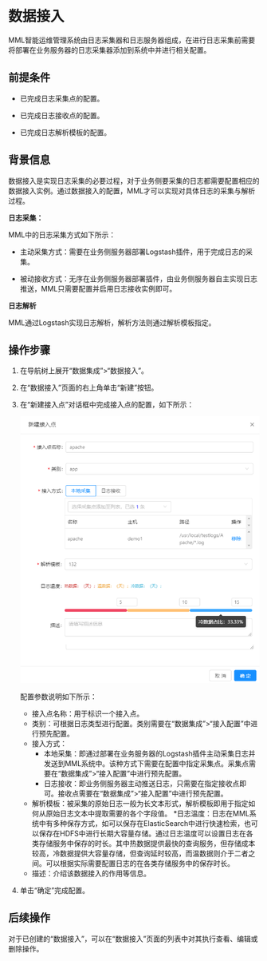 # 数据接入

MML智能运维管理系统由日志采集器和日志服务器组成，在进行日志采集前需要将部署在业务服务器的日志采集器添加到系统中并进行相关配置。

## 前提条件

* 已完成日志采集点的配置。

* 已完成日志接收点的配置。

* 已完成日志解析模板的配置。

## 背景信息

数据接入是实现日志采集的必要过程，对于业务侧要采集的日志都需要配置相应的数据接入实例。通过数据接入的配置，MML才可以实现对具体日志的采集与解析过程。

**日志采集：**

MML中的日志采集方式如下所示：

* 主动采集方式：需要在业务侧服务器部署Logstash插件，用于完成日志的采集。

* 被动接收方式：无序在业务侧服务器部署插件，由业务侧服务器自主实现日志推送，MML只需要配置并启用日志接收实例即可。

**日志解析**

MML通过Logstash实现日志解析，解析方法则通过解析模板指定。


## 操作步骤

1. 在导航树上展开“数据集成”>“数据接入”。

2. 在“数据接入”页面的右上角单击“新建”按钮。

3. 在“新建接入点”对话框中完成接入点的配置，如下所示：

   ![](../fig/2_02.png)
   
   配置参数说明如下所示：
   
   * 接入点名称：用于标识一个接入点。
   * 类别：可根据日志类型进行配置。类别需要在“数据集成”>“接入配置”中进行预先配置。
   * 接入方式：
      * 本地采集：即通过部署在业务服务器的Logstash插件主动采集日志并发送到MML系统中。该种方式下需要在配置中指定采集点。采集点需要在“数据集成”>“接入配置”中进行预先配置。
      * 日志接收：即业务侧服务器主动推送日志，只需要在指定接收点即可。接收点需要在“数据集成”>“接入配置”中进行预先配置。
   * 解析模板：被采集的原始日志一般为长文本形式，解析模板即用于指定如何从原始日志文本中提取需要的各个字段值。
   *日志温度：日志在MML系统中有多种保存方式，如可以保存在ElasticSearch中进行快速检索，也可以保存在HDFS中进行长期大容量存储。通过日志温度可以设置日志在各类存储服务中保存的时长。其中热数据提供最快的查询服务，但存储成本较高，冷数据提供大容量存储，但查询延时较高，而温数据则介于二者之间。可以根据实际需要配置日志的在各类存储服务中的保存时长。
   * 描述：介绍该数据接入的作用等信息。
   
4. 单击“确定”完成配置。

## 后续操作

对于已创建的“数据接入”，可以在“数据接入”页面的列表中对其执行查看、编辑或删除操作。

